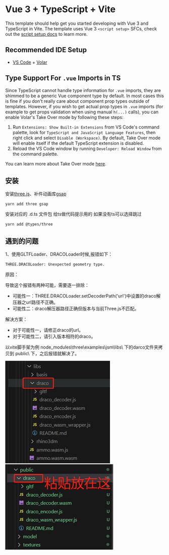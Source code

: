 # Vue 3 + TypeScript + Vite

This template should help get you started developing with Vue 3 and TypeScript in Vite. The template uses Vue 3 `<script setup>` SFCs, check out the [script setup docs](https://v3.vuejs.org/api/sfc-script-setup.html#sfc-script-setup) to learn more.

## Recommended IDE Setup

- [VS Code](https://code.visualstudio.com/) + [Volar](https://marketplace.visualstudio.com/items?itemName=Vue.volar)

## Type Support For `.vue` Imports in TS

Since TypeScript cannot handle type information for `.vue` imports, they are shimmed to be a generic Vue component type by default. In most cases this is fine if you don't really care about component prop types outside of templates. However, if you wish to get actual prop types in `.vue` imports (for example to get props validation when using manual `h(...)` calls), you can enable Volar's Take Over mode by following these steps:

1. Run `Extensions: Show Built-in Extensions` from VS Code's command palette, look for `TypeScript and JavaScript Language Features`, then right click and select `Disable (Workspace)`. By default, Take Over mode will enable itself if the default TypeScript extension is disabled.
2. Reload the VS Code window by running `Developer: Reload Window` from the command palette.

You can learn more about Take Over mode [here](https://github.com/johnsoncodehk/volar/discussions/471).

## 安装

安装[three.js](https://threejs.org/)、补件动画库[gsap](https://greensock.com/get-started/#tweening-basics)

```
yarn add three gsap
```
安装对应的 .d.ts 文件包 给ts做代码提示用的 如果没有ts可以选择跳过 
```
yarn add @types/three
```

## 遇到的问题
1、使用GLTFLoader、DRACOLoader时候,报错如下：
```
THREE.DRACOLoader: Unexpected geometry type.
```

原因：

导致这个报错有两种可能，需要逐一排除：
- 可能性一：THREE.DRACOLoader.setDecoderPath('url')中设置的draco解压器之url路径不正确。
- 可能性二：draco解压器路径正确但版本与当前Three.js不匹配。

解决方案：
- 对于可能性一，请修正draco的url。
- 对于可能性二，请引入版本相符的draco。
  
以vite脚手架为例 node_modules\three\examples\jsm\libs\ 下的darco文件夹拷贝到 public\ 下，之后报错就解决了。

![Alt text](image.png)
![Alt text](image-2.png)